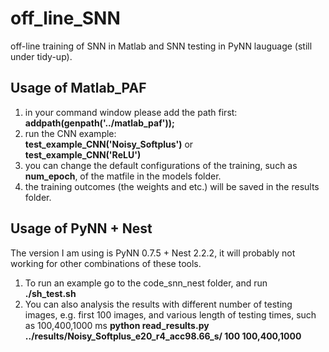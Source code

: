 # off_line_SNN
off-line training of SNN in Matlab and SNN testing in PyNN lauguage (still under tidy-up).

## Usage of Matlab_PAF
1. in your command window please add the path first:  
**addpath(genpath('../matlab_paf'));**  
2. run the CNN example:  
**test_example_CNN('Noisy_Softplus')** or  
**test_example_CNN('ReLU')**
3. you can change the default configurations of the training, such as **num_epoch**, of the matfile in the models folder.
4. the training outcomes (the weights and etc.) will be saved in the results folder.


## Usage of PyNN + Nest
The version I am using is PyNN 0.7.5 + Nest 2.2.2, it will probably not working for other combinations of these tools.  
1. To run an example go to the code_snn_nest folder, and run   
**./sh_test.sh**    
2. You can also analysis the results with different number of testing images, e.g. first 100 images, and various length of testing times, such as 100,400,1000 ms
**python read_results.py ../results/Noisy_Softplus_e20_r4_acc98.66_s/ 100 100,400,1000**
